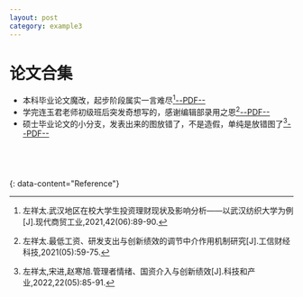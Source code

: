 ```yaml
---
layout: post
category: example3
---
```


# 论文合集

- 本科毕业论文魔改，起步阶段属实一言难尽[^1][--PDF--](https://kns.cnki.net/kcms/detail/detail.aspx?dbcode=CJFD&dbname=CJFDLAST2021&filename=XDSM202106044&uniplatform=NZKPT&v=dt-QfjloCJlfJGA7M8s-sANW0XBPnAR8w5ZuSBDQMumwKXQ5TsPbezKxATDmgedT)
- 学完连玉君老师初级班后突发奇想写的，感谢编辑部录用之恩[^2][--PDF--](https://kns.cnki.net/kcms/detail/detail.aspx?dbcode=CJFD&dbname=CJFDLAST2021&filename=GXCJ202105006&uniplatform=NZKPT&v=cYLRspzHLr3nzax75cn3DfJipQAP-ZHJ7Tqj4UMcScCE0JvCABrpNVET0_7xvMn2)
- 硕士毕业论文的小分支，发表出来的图放错了，不是造假，单纯是放错图了[^3][--PDF--](https://kns.cnki.net/kcms/detail/detail.aspx?dbcode=CJFD&dbname=CJFDAUTO&filename=CYYK202205013&uniplatform=NZKPT&v=AP4_Q9_ZISpDyQ10dWGK5uh0xeEEIJjg9HVXkkRtxC6-2OiAjVee6HSG2oby_Fl-)

&emsp;
---
{: data-content="Reference"}

[^1]: 左祥太.武汉地区在校大学生投资理财现状及影响分析——以武汉纺织大学为例[J].现代商贸工业,2021,42(06):89-90.
[^2]: 左祥太.最低工资、研发支出与创新绩效的调节中介作用机制研究[J].工信财经科技,2021(05):59-75.
[^3]: 左祥太,宋进,赵寒旭.管理者情绪、国资介入与创新绩效[J].科技和产业,2022,22(05):85-91.


